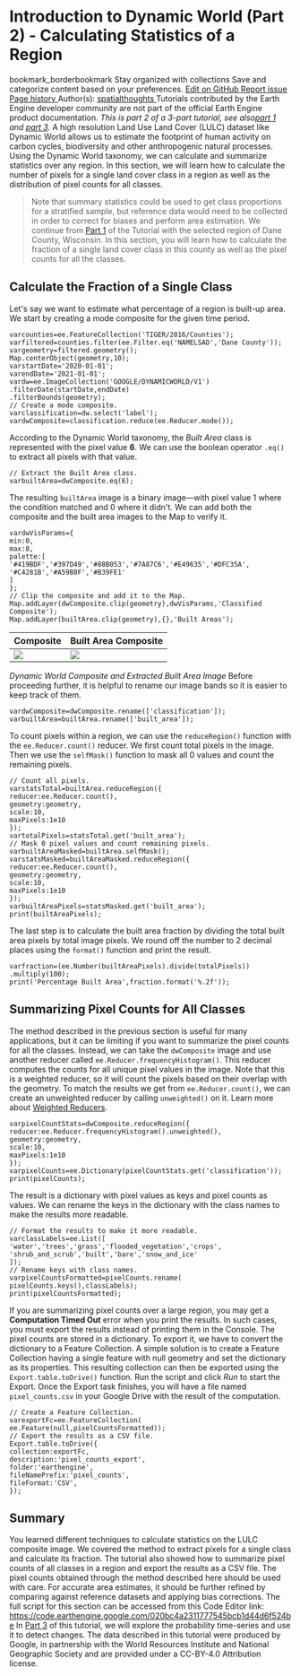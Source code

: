  
#  Introduction to Dynamic World (Part 2) - Calculating Statistics of a Region 
bookmark_borderbookmark Stay organized with collections  Save and categorize content based on your preferences. 
[ Edit on GitHub ](https://github.com/google/earthengine-community/edit/master/tutorials/introduction-to-dynamic-world-pt-2/index.md "Contribute to this article on GitHub.")
[ Report issue ](https://github.com/google/earthengine-community/issues/new?title=Issue%20with%20tutorials/introduction-to-dynamic-world-pt-2/index.md&body=Issue%20Description "Report an issue with this article on GitHub.")
[ Page history ](https://github.com/google/earthengine-community/commits/master/tutorials/introduction-to-dynamic-world-pt-2/index.md "View changes to this article over time.")
Author(s): [ spatialthoughts ](https://github.com/spatialthoughts "View the profile for spatialthoughts on GitHub")
Tutorials contributed by the Earth Engine developer community are not part of the official Earth Engine product documentation. 
_This is part 2 of a 3-part tutorial, see also[part 1](https://developers.google.com/earth-engine/tutorials/community/introduction-to-dynamic-world-pt-1) and [part 3](https://developers.google.com/earth-engine/tutorials/community/introduction-to-dynamic-world-pt-3)._
A high resolution Land Use Land Cover (LULC) dataset like Dynamic World allows us to estimate the footprint of human activity on carbon cycles, biodiversity and other anthropogenic natural processes. Using the Dynamic World taxonomy, we can calculate and summarize statistics over any region. In this section, we will learn how to calculate the number of pixels for a single land cover class in a region as well as the distribution of pixel counts for all classes.
> Note that summary statistics could be used to get class proportions for a stratified sample, but reference data would need to be collected in order to correct for biases and perform area estimation.
We continue from [Part 1](https://developers.google.com/earth-engine/tutorials/community/introduction-to-dynamic-world-pt-1) of the Tutorial with the selected region of Dane County, Wisconsin. In this section, you will learn how to calculate the fraction of a single land cover class in this county as well as the pixel counts for all the classes.
## Calculate the Fraction of a Single Class
Let's say we want to estimate what percentage of a region is built-up area. We start by creating a mode composite for the given time period.
```
varcounties=ee.FeatureCollection('TIGER/2016/Counties');
varfiltered=counties.filter(ee.Filter.eq('NAMELSAD','Dane County'));
vargeometry=filtered.geometry();
Map.centerObject(geometry,10);
varstartDate='2020-01-01';
varendDate='2021-01-01';
vardw=ee.ImageCollection('GOOGLE/DYNAMICWORLD/V1')
.filterDate(startDate,endDate)
.filterBounds(geometry);
// Create a mode composite.
varclassification=dw.select('label');
vardwComposite=classification.reduce(ee.Reducer.mode());

```

According to the Dynamic World taxonomy, the _Built Area_ class is represented with the pixel value **6**. We can use the boolean operator `.eq()` to extract all pixels with that value.
```
// Extract the Built Area class.
varbuiltArea=dwComposite.eq(6);

```

The resulting `builtArea` image is a binary image—with pixel value 1 where the condition matched and 0 where it didn't. We can add both the composite and the built area images to the Map to verify it.
```
vardwVisParams={
min:0,
max:8,
palette:[
'#419BDF','#397D49','#88B053','#7A87C6','#E49635','#DFC35A',
'#C4281B','#A59B8F','#B39FE1'
]
};
// Clip the composite and add it to the Map.
Map.addLayer(dwComposite.clip(geometry),dwVisParams,'Classified Composite');
Map.addLayer(builtArea.clip(geometry),{},'Built Areas');

```
Composite | Built Area Composite  
---|---  
![](https://developers.google.com/static/earth-engine/tutorials/community/introduction-to-dynamic-world-pt-2/composite.png) | ![](https://developers.google.com/static/earth-engine/tutorials/community/introduction-to-dynamic-world-pt-2/built_area.png)  
_Dynamic World Composite and Extracted Built Area Image_
Before proceeding further, it is helpful to rename our image bands so it is easier to keep track of them.
```
vardwComposite=dwComposite.rename(['classification']);
varbuiltArea=builtArea.rename(['built_area']);

```

To count pixels within a region, we can use the `reduceRegion()` function with the `ee.Reducer.count()` reducer. We first count total pixels in the image. Then we use the `selfMask()` function to mask all 0 values and count the remaining pixels.
```
// Count all pixels.
varstatsTotal=builtArea.reduceRegion({
reducer:ee.Reducer.count(),
geometry:geometry,
scale:10,
maxPixels:1e10
});
vartotalPixels=statsTotal.get('built_area');
// Mask 0 pixel values and count remaining pixels.
varbuiltAreaMasked=builtArea.selfMask();
varstatsMasked=builtAreaMasked.reduceRegion({
reducer:ee.Reducer.count(),
geometry:geometry,
scale:10,
maxPixels:1e10
});
varbuiltAreaPixels=statsMasked.get('built_area');
print(builtAreaPixels);

```

The last step is to calculate the built area fraction by dividing the total built area pixels by total image pixels. We round off the number to 2 decimal places using the `format()` function and print the result.
```
varfraction=(ee.Number(builtAreaPixels).divide(totalPixels))
.multiply(100);
print('Percentage Built Area',fraction.format('%.2f'));

```

## Summarizing Pixel Counts for All Classes
The method described in the previous section is useful for many applications, but it can be limiting if you want to summarize the pixel counts for all the classes. Instead, we can take the `dwComposite` image and use another reducer called `ee.Reducer.frequencyHistogram()`. This reducer computes the counts for all unique pixel values in the image. Note that this is a weighted reducer, so it will count the pixels based on their overlap with the geometry. To match the results we get from `ee.Reducer.count()`, we can create an unweighted reducer by calling `unweighted()` on it. Learn more about [Weighted Reducers](https://developers.google.com/earth-engine/guides/reducers_reduce_region#pixels-in-the-region).
```
varpixelCountStats=dwComposite.reduceRegion({
reducer:ee.Reducer.frequencyHistogram().unweighted(),
geometry:geometry,
scale:10,
maxPixels:1e10
});
varpixelCounts=ee.Dictionary(pixelCountStats.get('classification'));
print(pixelCounts);

```

The result is a dictionary with pixel values as keys and pixel counts as values. We can rename the keys in the dictionary with the class names to make the results more readable.
```
// Format the results to make it more readable.
varclassLabels=ee.List([
'water','trees','grass','flooded_vegetation','crops',
'shrub_and_scrub','built','bare','snow_and_ice'
]);
// Rename keys with class names.
varpixelCountsFormatted=pixelCounts.rename(
pixelCounts.keys(),classLabels);
print(pixelCountsFormatted);

```

If you are summarizing pixel counts over a large region, you may get a **Computation Timed Out** error when you print the results. In such cases, you must export the results instead of printing them in the Console.
The pixel counts are stored in a dictionary. To export it, we have to convert the dictionary to a Feature Collection. A simple solution is to create a Feature Collection having a single feature with null geometry and set the dictionary as its properties. This resulting collection can then be exported using the `Export.table.toDrive()` function. Run the script and click _Run_ to start the Export. Once the Export task finishes, you will have a file named `pixel_counts.csv` in your Google Drive with the result of the computation.
```
// Create a Feature Collection.
varexportFc=ee.FeatureCollection(
ee.Feature(null,pixelCountsFormatted));
// Export the results as a CSV file.
Export.table.toDrive({
collection:exportFc,
description:'pixel_counts_export',
folder:'earthengine',
fileNamePrefix:'pixel_counts',
fileFormat:'CSV',
});

```

## Summary
You learned different techniques to calculate statistics on the LULC composite image. We covered the method to extract pixels for a single class and calculate its fraction. The tutorial also showed how to summarize pixel counts of all classes in a region and export the results as a CSV file.
The pixel counts obtained through the method described here should be used with care. For accurate area estimates, it should be further refined by comparing against reference datasets and applying bias corrections.
The full script for this section can be accessed from this Code Editor link: <https://code.earthengine.google.com/020bc4a2311777545bcb1d44d6f524be>
In [Part 3](https://developers.google.com/earth-engine/tutorials/community/introduction-to-dynamic-world-pt-3) of this tutorial, we will explore the probability time-series and use it to detect changes.
The data described in this tutorial were produced by Google, in partnership with the World Resources Institute and National Geographic Society and are provided under a CC-BY-4.0 Attribution license.
